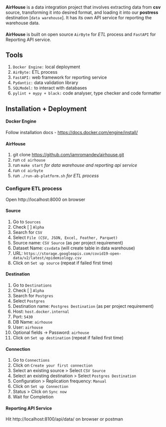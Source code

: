 **AirHouse** is a data integration project that involves extracting data from **csv** source,
transforming it into desired format, and loading it into our **postress** destination
[`data warehouse`]. It has its own API service for reporting the warehouse data.

####

**AirHouse** is built on open source `AirByte` for _ETL_ process and `FastAPI` for Reporting API service.

## Tools

1. `Docker Engine:` local deployment
2. `AirByte:` ETL process
3. `FastAPI:` web framework for reporting service
4. `Pydantic:` data validation library
5. `SQLModel:` to interact with databases
6. `pylint + mypy + black:` code analyser, type checker and code formatter

## Installation + Deployment

#### Docker Engine

Follow installation docs - https://docs.docker.com/engine/install/

#### AirHouse

1. git clone https://github.com/iamromandev/airhouse.git
2. run `cd airhouse`
3. run `make start` _for data warehouse and reporting api service_
4. run `cd airbyte`
5. run `./run-ab-platform.sh` _for ETL process_

### Configure ETL process

Open http://localhost:8000 on browser

#### Source
1. Go to `Sources`
2. Check [ ] `Alpha`
3. Search for `CSV`
4. Select `File (CSV, JSON, Excel, Feather, Parquet)`
5. Source name: `CSV Source` (as per project requirement)
6. Dataset Name: `csvdata` (will create table in data warehouse)
7. URL: `https://storage.googleapis.com/covid19-open-data/v2/latest/epidemiology.csv`
8. Click on `Set up source` (repeat if failed first time)

#### Destination
1. Go to `Destinations`
2. Check [ ] `Alpha`
3. Search for `Postgres`
4. Select `Postgres`
5. Destination name: `Postgres Destination` (as per project requirement)
6. Host: `host.docker.internal`
7. Port: `5430`
8. DB Name: `airhouse`
9. User: `airhouse`
10. Optional fields -> Password: `airhouse`
11. Click on `Set up destination` (repeat if failed first time)

#### Connection
1. Go to `Connections`
2. Click on `Create your first connection`
3. Select an existing source > Select `CSV Source`
4. Select an existing destination > Select `Postgres Destination`
5. Configuration > Replication frequency: `Manual`
6. Click on `Set up Connection`
7. Status > Click on `Sync now`
8. Wait for Completion

#### Reporting API Service
Hit http://localhost:8100/api/data/ on browser or postman



